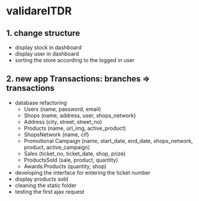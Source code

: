 # validareITDR

## 1. change structure
* display stock in dashboard
* display user in dashboard
* sorting the store according to the logged in user

## 2. new app Transactions: branches => transactions
* database refactoring
    * Users (name, password, email)
    * Shops (name, address, user, shops_network)
    * Address (city, street, street_no)
    * Products (name, url_img, active_product)
    * ShopsNetwork (name, cif)
    * Promotional Campaign (name, start_date, end_date, shops_network, product, active_campaign)
    * Sales (ticket_no, ticket_date, shop, prize)
    * ProductsSold (sale, product, quantity)
    * Awards:Products (quantity, shop)
* developing the interface for entering the ticket number
* display products sold
* cleaning the static folder
* testing the first ajax request

